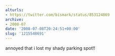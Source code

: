 ```yaml
---
alturls:
- https://twitter.com/bismark/status/853124869
archive:
- 2008-07
date: '2008-07-08T20:24:51+00:00'
slug: '1215548691'
---
```


annoyed that i lost my shady parking spot!!


